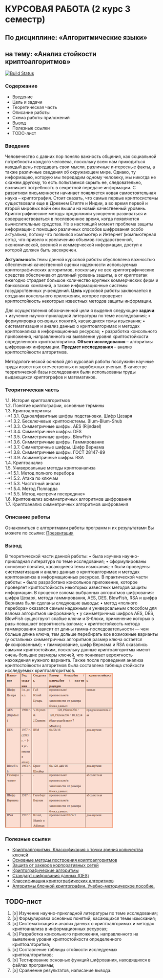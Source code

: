 КУРСОВАЯ РАБОТА (2 курс 3 семестр)
==================================
По дисциплине: «Алгоритмические языки»
--------------------------------------
на тему: «Анализ стойкости криптоалгоритмов»
--------------------------------------------
[![Build Status](https://travis-ci.org/github/scorpy2013/COURSE_PROJECT)](https://travis-ci.org/github/scorpy2013/COURSE_PROJECT)

### Содержание

* Введение
* Цель и задачи
* Теоретическая часть
* Описание работы
* Схема работы приложений
* Вывод
* Полезные ссылки
* TODO-лист

### Введение

Человечество с давних пор поняло важность общения, как социальной потребности каждого человека,
поскольку всем нам приходиться каждый день передавать свои мысли, различные интересные факты, 
а также различные сведения об окружающем мире. Однако, ту информацию, которую мы передадим 
одному человеку, мы никогда не скажем другому, то есть попытаемся скрыть ее, следовательно, 
возникает потребность в секретной передаче информации. С развитием письменности начинает 
появляется новая самостоятельная наука – криптография. Стоит сказать, что самые первые 
криптосистемы существовали еще в Древнем Египте и Индии, а во время первой и второй мировых
войн они вышли на новый качественный уровень. Криптографические методы продолжили ускоренно 
развиваться и совершенствоваться в послевоенное время, когда появляются вычислительные средства. 
Но в настоящий момент проблема защиты информации с помощью различных способов шифрования особо 
актуальна, потому что появился компьютер и Интернет (компьютерная сеть), что привело к увеличению 
объемов государственной, экономической, военной и коммерческой информации, доступ к которой должен 
быть засекречен.

**Актуальность** темы данной курсовой работы обусловлена важностью обеспечения качественной оценки 
надежности используемых криптографических алгоритмов, поскольку не все криптографические средства 
обеспечивают должный уровень защиты, а от криптоатак ежегодно страдает большое количество крупных 
коммерческих фирм и банковских компаний, а также информационные системы государственных учреждений. 
**Цель** курсовой работы заключается в создании консольного приложения, которое проверяет криптостойкость 
некоторых известных методов защиты информации.

Для осуществления обозначенной цели я выделил следующие **задачи**:
    • изучение научно-прикладной литературы по теме исследования;
    • формулировка основных понятий, касающихся темы изыскания;
    • систематизация и анализ данных о криптоалгоримах и методах криптоанализа в информационных ресурсах;
    • разработка консольного приложения, направленного на выявление уровня криптостойкости определенного криптоалгоритма.
**Объект исследования** – алгоритмы шифрования информации.
**Предмет исследования** – анализ криптостойкости алгоритмов.

Методологической основой для курсовой работы послужили научные труды известных отечественных и зарубежных ученых. В качестве теоретической базы исследования были использованы труды выдающихся криптографов и математиков. 

### Теоритическая часть

 1.1.	История криптоалгоритмов  
 1.2.	Понятие криптографии, основные термины  
 1.3.	Криптоалгоритмы  
 ⋅⋅*1.3.1.	Одноалфавитные шифры подстановки. Шифр Цезаря  
 ⋅⋅*1.3.2.	Бесключевые криптосистемы. Blum-Blum-Shub  
 ⋅⋅*1.3.3.	Симметричные шифры. AES (Rijndael)  
 ⋅⋅*1.3.4.	Симметричные шифры. DES  
 ⋅⋅*1.3.5.	Симметричные шифры. BlowFish  
 ⋅⋅*1.3.6.	Симметричные шифры. Гаммирование  
 ⋅⋅*1.3.7.	Симметричные шифры. Шифр Вернама  
 ⋅⋅*1.3.8.	Симметричные шифры. ГОСТ 28147-89  
 ⋅⋅*1.3.9.	Асимметричные шифры. RSA  
 1.4.	Криптоанализ  
 1.5.	Универсальные методы криптоанализа  
 ⋅⋅*1.5.1.	Метод полного перебора  
 ⋅⋅*1.5.2.	Атака по ключам  
 ⋅⋅*1.5.3.	Частотный анализ  
 ⋅⋅*1.5.4.	Метод Полларда  
 ⋅⋅*1.5.5.	Метод «встречи посередине»  
 1.6.	Криптоанализ асимметричных алгоритмов шифрования  
 1.7.	Криптоанализ симметричных алгоритмов шифрования  

### Описание работы

Ознакомиться с алгоритмами работы программ и их результатами Вы можете по ссылке:
[Презентация](https://slides.com)

### Вывод

В теоретической части данной работы:
    • была изучена научно-прикладная литература по теме исследования;
    • сформулированы основные понятия, касающиеся темы изыскания;
    • были проведены систематизация и анализ данных о криптоалгоримах и методах криптоанализа в информационных ресурсах.
В практической части работы:
    • было разработано консольное приложение, которое проверяет криптостойкость некоторых известных методов защиты информации.
В процессе взлома выбранных алгоритмов шифрования: шифра Цезаря, метода гаммирования, AES, DES, BlowFish, RSA и шифра Вернама были сделаны следующие выводы:
    • метод «полного перебора» оказался самым надежным и универсальным способом для взлома алгоритмов шифрования;
    • у симметричных шифров AES, DES, BlowFish существуют слабые ключи и S-блоки, применение которых в разы повышает вероятность взлома;
    • криптостойкость метода гаммирования зависит от длины гамма-последовательности — чем больше длина ключа, тем дольше перебирать все возможные варианты (у остальных симметричных алгоритмов размер ключа остается фиксированным);
    • гаммирование, шифр Вернама и RSA оказались самыми криптостойким, поскольку данные криптоалгоритмы имеют очень большие размеры ключей, что понижает вероятность нахождения нужного варианта.
Также после проведения анализа криптостойкости алгоритмов была составлена таблица стойкости исследуемых криптоалгоритмов.
![b_n_c](https://github.com/scorpy2013/COURSE_PROJECT/blob/mycode/%D0%A2%D0%B0%D0%B1%D0%BB%D0%B8%D1%86%D0%B0%20%D1%81%D1%82%D0%BE%D0%B9%D0%BA%D0%BE%D1%81%D1%82%D0%B8%20%D0%BA%D1%80%D0%B8%D0%BF%D1%82%D0%BE%D0%B0%D0%BB%D0%B3%D0%BE%D1%80%D0%B8%D1%82%D0%BC%D0%BE%D0%B2.png)

### Полезные ссылки

* [Криптоалгоритмы. Классификация с точки зрения количества ключей](https://habr.com/ru/post/336578/)
* [Основные методы построения криптоалгоритмов](https://www.liveinternet.ru/users/wwlom/post14863966)
* [Защита от хакеров корпоративных сетей](https://kartaslov.ru/книги/Защита_от_хакеров_корпоративных_сетей/4#p233)
* [Криптографические алгоритмы](https://intuit.ru/studies/courses/600/456/lecture/10197)
* [Стандарт шифрования данных (DES)](https://intuit.ru/studies/professional_skill_improvements/17071/courses/408/lecture/9362?page=1)
* [Классификация криптографических алгоритмов](https://pandia.ru/text/77/465/18599.php)
* [Алгоритмы блочной криптографии. Учебно-методическое пособие.](https://elar.urfu.ru/bitstream/10995/28062/1/978-5-7996-0934-4.pdf)

## TODO-лист

1. [x] Изучение научно-прикладной литературы по теме исследования;
2. [x] Формулировка основных понятий, касающихся темы изыскания;
3. [x] Систематизация и анализ данных о криптоалгоримах и методах криптоанализа в информационных ресурсах;
4. [x] Разработка консольного приложения, направленного на выявление уровня криптостойкости определенного криптоалгоритма;
5. [x] Составление таблицы стойкости исследуемых криптоалгоритмов;
6. [x] Тестирование основных функций шифрования, находящихся в файлах программы;
7. [x] Сравнение результатов, написание вывода.
